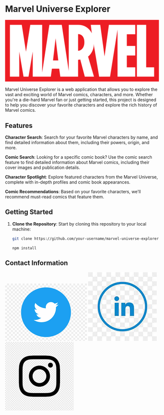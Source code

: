 # Marvel Universe Explorer

![Marvel Logo](marvel_logo.png)

Marvel Universe Explorer is a web application that allows you to explore the vast and exciting world of Marvel comics, characters, and more. Whether you're a die-hard Marvel fan or just getting started, this project is designed to help you discover your favorite characters and explore the rich history of Marvel comics.

## Features

**Character Search**: Search for your favorite Marvel characters by name, and find detailed information about them, including their powers, origin, and more.

**Comic Search**: Looking for a specific comic book? Use the comic search feature to find detailed information about Marvel comics, including their cover images and publication details.

**Character Spotlight**: Explore featured characters from the Marvel Universe, complete with in-depth profiles and comic book appearances.

**Comic Recommendations**: Based on your favorite characters, we'll recommend must-read comics that feature them.

## Getting Started

1. **Clone the Repository**: Start by cloning this repository to your local machine:
    ```bash
    git clone https://github.com/your-username/marvel-universe-explorer.git
    ```
    ```
    npm install
    ```

## Contact Information

[![Follow me on Twitter](twitter.png)](https://twitter.com/)
[![Follow me on Linkedin](linkedin.jpg)](https://www.linkedin.com/in/bohdansmachylo/)
[![Follow me on Instagram](instagram.png)](https://www.instagram.com/smachylo/)
